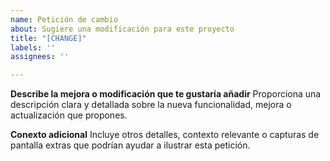 ```yaml
---
name: Petición de cambio
about: Sugiere una modificación para este proyecto
title: "[CHANGE]"
labels: ''
assignees: ''

---
```


**Describe la mejora o modificación que te gustaría añadir**
Proporciona una descripción clara y detallada sobre la nueva funcionalidad, mejora o actualización que propones.

**Conexto adicional**
Incluye otros detalles, contexto relevante o capturas de pantalla extras que podrían ayudar a ilustrar esta petición.